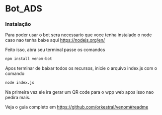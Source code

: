 # Bot_ADS
 
 
 
 
 
 
 
 
 
 
 
 
### Instalação

Para poder usar o bot sera necessario que voce tenha instalado o node caso nao tenha baixe aqui https://nodejs.org/en/

Feito isso, abra seu terminal passe os comandos 

```sh
npm install venom-bot
```

Apos terminar de baixar todos os recursos, inicie o arquivo index.js com o comando

```sh
node index.js
```
Na primeira vez ele ira gerar um QR code para o wpp web apos isso nao pedira mais.

Veja o guia completo em https://github.com/orkestral/venom#readme
